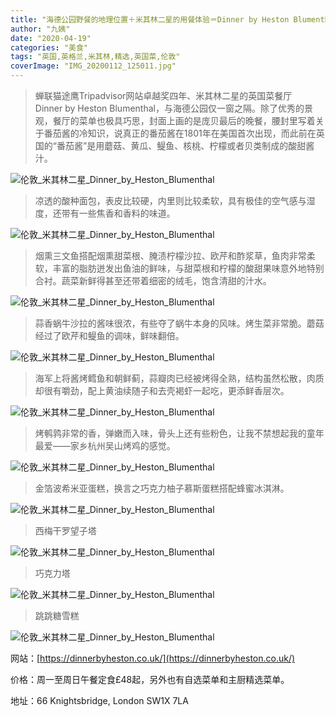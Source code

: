 ```yaml
---
title: "海德公园野餐的地理位置＋米其林二星的用餐体验＝Dinner by Heston Blumenthal"
author: "九姨"
date: "2020-04-19"
categories: "美食"
tags: "英国,英格兰,米其林,精选,英国菜,伦敦"
coverImage: "IMG_20200112_125011.jpg"
---
```


>蝉联猫途鹰Tripadvisor网站卓越奖四年、米其林二星的英国菜餐厅Dinner by Heston Blumenthal，与海德公园仅一窗之隔。除了优秀的景观，餐厅的菜单也极具巧思，封面上画的是庞贝最后的晚餐，腰封里写着关于番茄酱的冷知识，说真正的番茄酱在1801年在美国首次出现，而此前在英国的“番茄酱”是用蘑菇、黄瓜、鳀鱼、核桃、柠檬或者贝类制成的酸甜酱汁。

![伦敦_米其林二星_Dinner_by_Heston_Blumenthal](images/IMG_20200301_130350.jpg)

>凉透的酸种面包，表皮比较硬，内里则比较柔软，具有极佳的空气感与湿度，还带有一些焦香和香料的味道。

![伦敦_米其林二星_Dinner_by_Heston_Blumenthal](images/IMG_20200112_123858.jpg)

>烟熏三文鱼搭配烟熏甜菜根、腌渍柠檬沙拉、欧芹和酢浆草，鱼肉非常柔软，丰富的脂肪迸发出鱼油的鲜味，与甜菜根和柠檬的酸甜果味意外地特别合衬。蔬菜新鲜得甚至还带着细密的绒毛，饱含清甜的汁水。

![伦敦_米其林二星_Dinner_by_Heston_Blumenthal](images/IMG_20200112_125745.jpg)

>蒜香蜗牛沙拉的酱味很浓，有些夺了蜗牛本身的风味。烤生菜非常脆。蘑菇经过了欧芹和鳀鱼的调味，鲜味翻倍。

![伦敦_米其林二星_Dinner_by_Heston_Blumenthal](images/IMG_20200112_125818.jpg)

>海军上将酱烤鳕鱼和朝鲜蓟，蒜瓣肉已经被烤得全熟，结构虽然松散，肉质却很有嚼劲，配上黄油续随子和去壳褐虾一起吃，更添鲜香层次。

![伦敦_米其林二星_Dinner_by_Heston_Blumenthal](images/IMG_20200112_132334.jpg)

>烤鹌鹑非常的香，弹嫩而入味，骨头上还有些粉色，让我不禁想起我的童年最爱——家乡杭州吴山烤鸡的感觉。

![伦敦_米其林二星_Dinner_by_Heston_Blumenthal](images/IMG_20200112_132347.jpg)

>金箔波希米亚蛋糕，换言之巧克力柚子慕斯蛋糕搭配蜂蜜冰淇淋。

![伦敦_米其林二星_Dinner_by_Heston_Blumenthal](images/IMG_20200112_140253.jpg)

>西梅干罗望子塔

![伦敦_米其林二星_Dinner_by_Heston_Blumenthal](images/IMG_20200112_140345.jpg)

>巧克力塔

![伦敦_米其林二星_Dinner_by_Heston_Blumenthal](images/IMG_20200112_142912.jpg)

>跳跳糖雪糕

![伦敦_米其林二星_Dinner_by_Heston_Blumenthal](images/IMG_20200112_143952.jpg)

网站：[https://dinnerbyheston.co.uk/](https://dinnerbyheston.co.uk/)

价格：周一至周日午餐定食£48起，另外也有自选菜单和主厨精选菜单。

地址：66 Knightsbridge, London SW1X 7LA
